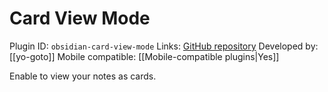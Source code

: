 # Card View Mode

Plugin ID: `obsidian-card-view-mode`
Links: [GitHub repository](https://github.com/yo-goto/obsidian-card-view-mode)
Developed by: [[yo-goto]]
Mobile compatible: [[Mobile-compatible plugins|Yes]]

Enable to view your notes as cards.
